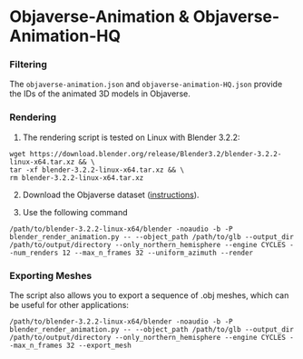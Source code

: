 # Objaverse-Animation & Objaverse-Animation-HQ

### Filtering
The `objaverse-animation.json` and `objaverse-animation-HQ.json` provide the IDs of the animated 3D models in Objaverse.

### Rendering
1. The rendering script is tested on Linux with Blender 3.2.2:
```
wget https://download.blender.org/release/Blender3.2/blender-3.2.2-linux-x64.tar.xz && \
tar -xf blender-3.2.2-linux-x64.tar.xz && \
rm blender-3.2.2-linux-x64.tar.xz
```

2. Download the Objaverse dataset ([instructions](https://objaverse.allenai.org/)).

3. Use the following command
```
/path/to/blender-3.2.2-linux-x64/blender -noaudio -b -P blender_render_animation.py -- --object_path /path/to/glb --output_dir /path/to/output/directory --only_northern_hemisphere --engine CYCLES --num_renders 12 --max_n_frames 32 --uniform_azimuth --render
```

### Exporting Meshes
The script also allows you to export a sequence of .obj meshes, which can be useful for other applications:
```
/path/to/blender-3.2.2-linux-x64/blender -noaudio -b -P blender_render_animation.py -- --object_path /path/to/glb --output_dir /path/to/output/directory --only_northern_hemisphere --engine CYCLES --max_n_frames 32 --export_mesh
```
